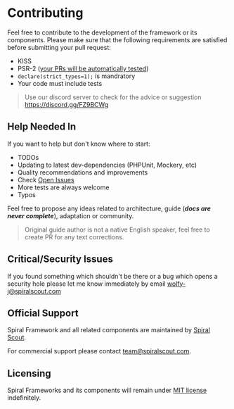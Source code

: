 # Contributing
Feel free to contribute to the development of the framework or its components. Please make sure that the following
 requirements are satisfied before submitting your pull request:

* KISS
* PSR-2 ([your PRs will be automatically tested](https://github.com/spiral/framework/blob/master/.travis.yml#L30))
* `declare(strict_types=1);` is mandratory
* Your code must include tests

> Use our discord server to check for the advice or suggestion https://discord.gg/FZ9BCWg

## Help Needed In
If you want to help but don't know where to start:

* TODOs
* Updating to latest dev-dependencies (PHPUnit, Mockery, etc)
* Quality recommendations and improvements
* Check [Open Issues](https://github.com/spiral/framework/issues)
* More tests are always welcome 
* Typos

Feel free to propose any ideas related to architecture, guide (___docs are never complete___),  adaptation or community.

> Original guide author is not a native English speaker, feel free to create PR for any text corrections.

## Critical/Security Issues
If you found something which shouldn't be there or a bug which opens a security hole please let me know immediately by email 
[wolfy-j@spiralscout.com](mailto:team@spiralscout.com)

## Official Support
Spiral Framework and all related components are maintained by [Spiral Scout](https://spiralscout.com/). 

For commercial support please contact team@spiralscout.com.

## Licensing
Spiral Frameworks and its components will remain under [MIT license](/license.md) indefinitely.
